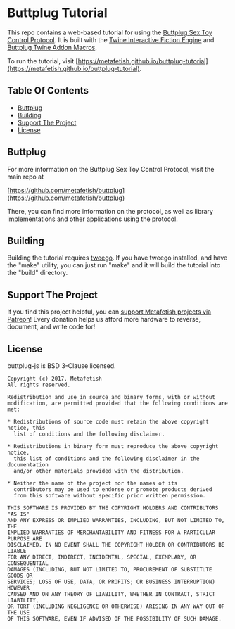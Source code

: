 # Buttplug Tutorial

This repo contains a web-based tutorial for using the [Buttplug Sex
Toy Control Protocol](https://github.com/metafetish/buttplug). It is
built with the [Twine Interactive Fiction Engine](http://twinery.org)
and [Buttplug Twine Addon
Macros](https://github.com/metafetish/buttplug-twine).

To run the tutorial, visit
[https://metafetish.github.io/buttplug-tutorial](https://metafetish.github.io/buttplug-tutorial).

## Table Of Contents

- [Buttplug](#buttplug)
- [Building](#building)
- [Support The Project](#support-the-project)
- [License](#license)

## Buttplug

For more information on the Buttplug Sex Toy Control Protocol, visit
the main repo at

[https://github.com/metafetish/buttplug](https://github.com/metafetish/buttplug)

There, you can find more information on the protocol, as well as
library implementations and other applications using the protocol.

## Building

Building the tutorial requires
[tweego](https://bitbucket.org/tmedwards/tweego). If you have tweego
installed, and have the "make" utility, you can just run "make" and it
will build the tutorial into the "build" directory.

## Support The Project

If you find this project helpful, you can [support Metafetish projects
via Patreon](http://patreon.com/qdot)! Every donation helps us afford
more hardware to reverse, document, and write code for!

## License

buttplug-js is BSD 3-Clause licensed.

    Copyright (c) 2017, Metafetish
    All rights reserved.
    
    Redistribution and use in source and binary forms, with or without
    modification, are permitted provided that the following conditions are met:
    
    * Redistributions of source code must retain the above copyright notice, this
      list of conditions and the following disclaimer.
    
    * Redistributions in binary form must reproduce the above copyright notice,
      this list of conditions and the following disclaimer in the documentation
      and/or other materials provided with the distribution.
    
    * Neither the name of the project nor the names of its
      contributors may be used to endorse or promote products derived
      from this software without specific prior written permission.
    
    THIS SOFTWARE IS PROVIDED BY THE COPYRIGHT HOLDERS AND CONTRIBUTORS "AS IS"
    AND ANY EXPRESS OR IMPLIED WARRANTIES, INCLUDING, BUT NOT LIMITED TO, THE
    IMPLIED WARRANTIES OF MERCHANTABILITY AND FITNESS FOR A PARTICULAR PURPOSE ARE
    DISCLAIMED. IN NO EVENT SHALL THE COPYRIGHT HOLDER OR CONTRIBUTORS BE LIABLE
    FOR ANY DIRECT, INDIRECT, INCIDENTAL, SPECIAL, EXEMPLARY, OR CONSEQUENTIAL
    DAMAGES (INCLUDING, BUT NOT LIMITED TO, PROCUREMENT OF SUBSTITUTE GOODS OR
    SERVICES; LOSS OF USE, DATA, OR PROFITS; OR BUSINESS INTERRUPTION) HOWEVER
    CAUSED AND ON ANY THEORY OF LIABILITY, WHETHER IN CONTRACT, STRICT LIABILITY,
    OR TORT (INCLUDING NEGLIGENCE OR OTHERWISE) ARISING IN ANY WAY OUT OF THE USE
    OF THIS SOFTWARE, EVEN IF ADVISED OF THE POSSIBILITY OF SUCH DAMAGE.
